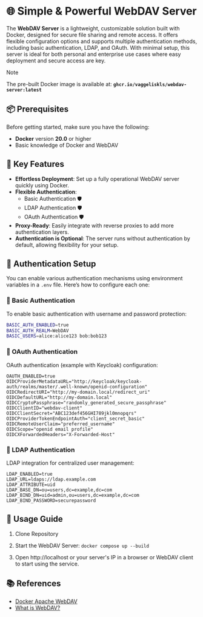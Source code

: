# 🌐 Simple & Powerful WebDAV Server

The **WebDAV Server** is a lightweight, customizable solution built with Docker, designed for secure file sharing and remote access. It offers flexible configuration options and supports multiple authentication methods, including basic authentication, LDAP, and OAuth. With minimal setup, this server is ideal for both personal and enterprise use cases where easy deployment and secure access are key.


> [!NOTE]
> The pre-built Docker image is available at:  **`ghcr.io/vaggeliskls/webdav-server:latest`**

## 📦 Prerequisites

Before getting started, make sure you have the following:

- **Docker** version **20.0** or higher
- Basic knowledge of Docker and WebDAV

## 🚀 Key Features

- **Effortless Deployment**: Set up a fully operational WebDAV server quickly using Docker.
- **Flexible Authentication**:
  - Basic Authentication 🛡️
  - LDAP Authentication 🛡️
  - OAuth Authentication 🛡️
- **Proxy-Ready**: Easily integrate with reverse proxies to add more authentication layers.
- **Authentication is Optional**: The server runs without authentication by default, allowing flexibility for your setup.

## 🔧 Authentication Setup

You can enable various authentication mechanisms using environment variables in a `.env` file. Here’s how to configure each one:

### 🔐 Basic Authentication

To enable basic authentication with username and password protection:

```bash
BASIC_AUTH_ENABLED=true
BASIC_AUTH_REALM=WebDAV
BASIC_USERS=alice:alice123 bob:bob123
```

### 🔐 OAuth Authentication
OAuth authentication (example with Keycloak) configuration:
```
OAUTH_ENABLED=true
OIDCProviderMetadataURL="http://keycloak/keycloak-auth/realms/master/.well-known/openid-configuration"
OIDCRedirectURI="http://my-domain.local/redirect_uri"
OIDCDefaultURL="http://my-domain.local"
OIDCCryptoPassphrase="randomly_generated_secure_passphrase"
OIDCClientID="webdav-client"
OIDCClientSecret="ABC123def456GHI789jkl0mnopqrs"
OIDCProviderTokenEndpointAuth="client_secret_basic"
OIDCRemoteUserClaim="preferred_username"
OIDCScope="openid email profile"
OIDCXForwardedHeaders="X-Forwarded-Host"
```

### 🔐 LDAP Authentication
LDAP integration for centralized user management:
```
LDAP_ENABLED=true
LDAP_URL=ldaps://ldap.example.com
LDAP_ATTRIBUTE=uid
LDAP_BASE_DN=ou=users,dc=example,dc=com
LDAP_BIND_DN=uid=admin,ou=users,dc=example,dc=com
LDAP_BIND_PASSWORD=securepassword
```

## 📖 Usage Guide

1. Clone Repository

2. Start the WebDAV Server: `docker compose up --build`

3. Open http://localhost or your server's IP in a browser or WebDAV client to start using the service.


## 📚 References

- [Docker Apache WebDAV](https://github.com/mgutt/docker-apachewebdav)
- [What is WebDAV?](https://www.jscape.com/blog/what-is-webdav)